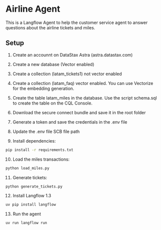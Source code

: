 # Airline Agent

This is a Langflow Agent to help the customer service agent to answer questions about the airline tickets and miles.

## Setup

1. Create an accounnt on DataStax Astra (astra.datastax.com)

2. Create a new database (Vector enabled)

3. Create a collection (latam_tickets1) not vector enabled

4. Create a collection (latam_faq) vector enabled. You can use Vectorize for the embedding generation.

5. Create the table latam_miles in the database. Use the script schema.sql to create the table on the CQL Console.

6. Download the secure connect bundle and save it in the root folder

7. Generate a token and save the credentials in the .env file

8. Update the .env file SCB file path

9. Install dependencies: 
```bash
pip install -r requirements.txt
```

10. Load the miles transactions: 
```bash
python load_miles.py
```

11. Generate tickets: 
```bash
python generate_tickets.py
```

12. Install Langflow 1.3 
```bash
uv pip install langflow
```

13. Run the agent
```bash
uv run langflow run
```